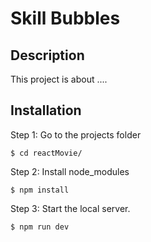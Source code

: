 # Skill Bubbles

## Description

This project is about ....

## Installation

Step 1: Go to the projects folder

```console
$ cd reactMovie/
```

Step 2: Install node_modules

```console
$ npm install
```

Step 3: Start the local server.

```console
$ npm run dev
```
